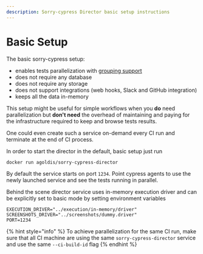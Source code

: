 ```yaml
---
description: Sorry-cypress Director basic setup instructions
---
```


# Basic Setup

The basic sorry-cypress setup:

* enables tests parallelization with [grouping support](https://docs.cypress.io/guides/guides/parallelization.html#Grouping-test-runs)
* does not require any database
* does not require any storage
* does not support integrations \(web hooks, Slack and GitHub integration\)
* keeps all the data in-memory

This setup might be useful for simple workflows when you **do** need parallelization but **don't need** the overhead of maintaining and paying for the infrastructure required to keep and browse tests results.

One could even create such a service on-demand every CI run and terminate at the end of CI process.

In order to start the director in the default, basic setup just run

```text
docker run agoldis/sorry-cypress-director
```

By default the service starts on port `1234`. Point cypress agents to use the newly launched service and see the tests running in parallel.

Behind the scene director service uses in-memory execution driver and can be explicitly set to basic mode by setting environment variables

```text
EXECUTION_DRIVER="../execution/in-memory/driver"
SCREENSHOTS_DRIVER="../screenshots/dummy.driver"
PORT=1234
```

{% hint style="info" %}
To achieve parallelization for the same CI run, make sure that all CI machine are using the same `sorry-cypress-director` service and use the same `--ci-build-id` flag
{% endhint %}


